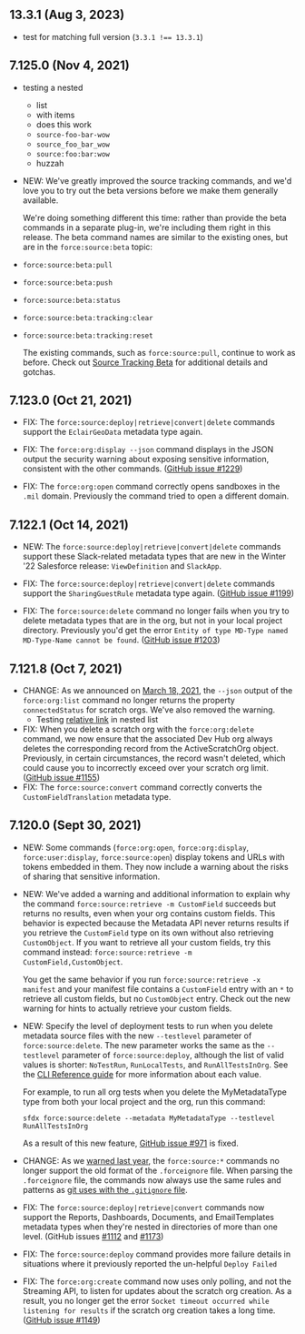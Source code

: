 ## 13.3.1 (Aug 3, 2023)

- test for matching full version (`3.3.1 !== 13.3.1`)

## 7.125.0 (Nov 4, 2021)

- testing a nested

  - list
  - with items
  - does this work
  - `source-foo-bar-wow`
  - `source_foo_bar_wow`
  - `source:foo:bar:wow`
  - huzzah

- NEW: We've greatly improved the source tracking commands, and we'd love you to try out the beta versions before we make them generally available.

  We're doing something different this time: rather than provide the beta commands in a separate plug-in, we're including them right in this release. The beta command names are similar to the existing ones, but are in the `force:source:beta` topic:

- `force:source:beta:pull`
- `force:source:beta:push`
- `force:source:beta:status`
- `force:source:beta:tracking:clear`
- `force:source:beta:tracking:reset`

  The existing commands, such as `force:source:pull`, continue to work as before. Check out [Source Tracking Beta](https://github.com/forcedotcom/cli/issues/1258) for additional details and gotchas.

## 7.123.0 (Oct 21, 2021)

- FIX: The `force:source:deploy|retrieve|convert|delete` commands support the `EclairGeoData` metadata type again.

- FIX: The `force:org:display --json` command displays in the JSON output the security warning about exposing sensitive information, consistent with the other commands. ([GitHub issue #1229](https://github.com/forcedotcom/cli/issues/1229))

- FIX: The `force:org:open` command correctly opens sandboxes in the `.mil` domain. Previously the command tried to open a different domain.

## 7.122.1 (Oct 14, 2021)

- NEW: The `force:source:deploy|retrieve|convert|delete` commands support these Slack-related metadata types that are new in the Winter '22 Salesforce release: `ViewDefinition` and `SlackApp`.

- FIX: The `force:source:deploy|retrieve|convert|delete` commands support the `SharingGuestRule` metadata type again. ([GitHub issue #1199](https://github.com/forcedotcom/cli/issues/1199))

- FIX: The `force:source:delete` command no longer fails when you try to delete metadata types that are in the org, but not in your local project directory. Previously you'd get the error `Entity of type MD-Type named MD-Type-Name cannot be found`. ([GitHub issue #1203](https://github.com/forcedotcom/cli/issues/1203))

## 7.121.8 (Oct 7, 2021)

- CHANGE: As we announced on [March 18, 2021](./README.md#5140-march-18-2021---cli-7920), the `--json` output of the `force:org:list` command no longer returns the property `connectedStatus` for scratch orgs. We've also removed the warning.
  - Testing [relative link](./test.md) in nested list
- FIX: When you delete a scratch org with the `force:org:delete` command, we now ensure that the associated Dev Hub org always deletes the corresponding record from the ActiveScratchOrg object. Previously, in certain circumstances, the record wasn't deleted, which could cause you to incorrectly exceed over your scratch org limit. ([GitHub issue #1155](https://github.com/forcedotcom/cli/issues/1155))
- FIX: The `force:source:convert` command correctly converts the `CustomFieldTranslation` metadata type.

## 7.120.0 (Sept 30, 2021)

- NEW: Some commands (`force:org:open`, `force:org:display`, `force:user:display`, `force:source:open`) display tokens and URLs with tokens embedded in them. They now include a warning about the risks of sharing that sensitive information.

- NEW: We've added a warning and additional information to explain why the command `force:source:retrieve -m CustomField` succeeds but returns no results, even when your org contains custom fields. This behavior is expected because the Metadata API never returns results if you retrieve the `CustomField` type on its own without also retrieving `CustomObject`. If you want to retrieve all your custom fields, try this command instead: `force:source:retrieve -m CustomField,CustomObject`.

  You get the same behavior if you run `force:source:retrieve -x manifest` and your manifest file contains a `CustomField` entry with an `*` to retrieve all custom fields, but no `CustomObject` entry. Check out the new warning for hints to actually retrieve your custom fields.

- NEW: Specify the level of deployment tests to run when you delete metadata source files with the new `--testlevel` parameter of `force:source:delete`. The new parameter works the same as the `--testlevel` parameter of `force:source:deploy`, although the list of valid values is shorter: `NoTestRun`, `RunLocalTests`, and `RunAllTestsInOrg`. See the [CLI Reference guide](https://developer.salesforce.com/docs/atlas.en-us.sfdx_cli_reference.meta/sfdx_cli_reference/cli_reference_force_source.htm#cli_reference_force_source_deploy) for more information about each value.

  For example, to run all org tests when you delete the MyMetadataType type from both your local project and the org, run this command:

  `sfdx force:source:delete --metadata MyMetadataType --testlevel RunAllTestsInOrg`

  As a result of this new feature, [GitHub issue #971](https://github.com/forcedotcom/cli/issues/971) is fixed.

- CHANGE: As we [warned last year](./v50.md#5020-october-22-2020---cli-7771), the `force:source:*` commands no longer support the old format of the `.forceignore` file. When parsing the `.forceignore` file, the commands now always use the same rules and patterns as [git uses with the `.gitignore` file](https://git-scm.com/docs/gitignore).

- FIX: The `force:source:deploy|retrieve|convert` commands now support the Reports, Dashboards, Documents, and EmailTemplates metadata types when they're nested in directories of more than one level. (GitHub issues [#1112](https://github.com/forcedotcom/cli/issues/1112) and [#1173](https://github.com/forcedotcom/cli/issues/1173))

- FIX: The `force:source:deploy` command provides more failure details in situations where it previously reported the un-helpful `Deploy Failed`

- FIX: The `force:org:create` command now uses only polling, and not the Streaming API, to listen for updates about the scratch org creation. As a result, you no longer get the error `Socket timeout occurred while listening for results` if the scratch org creation takes a long time. ([GitHub issue #1149](https://github.com/forcedotcom/cli/issues/1149))
